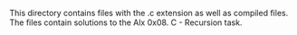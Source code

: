 This directory contains files with the .c extension as well as compiled files. The files contain solutions to the  Alx 0x08. C - Recursion task.
